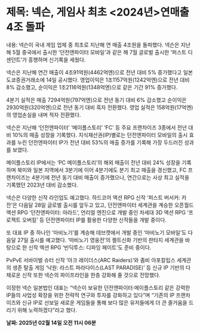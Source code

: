 # **제목: 넥슨, 게임사 최초 <2024년>연매출 4조 돌파**

  내용: 넥슨이 국내 게임 업체 중 최초로 지난해 연 매출 4조원을 돌파했다. 넥슨은 지난해 5월 중국에서 출시한 ‘던전앤파이터 모바일’과 같은 해 7월 글로벌 출시한 ‘퍼스트 디센던트’가 흥행하며 신기록을 세웠다.

넥슨은 지난해 연간 매출이 4조91억원(4462억엔)으로 전년 대비 5% 증가했다고 일본 도쿄증권거래소에 14일 공시했다. 영업이익은 1조1157억원(1242억엔)으로 전년 대비 8% 감소했고, 순이익은 1조2116억원(1348억엔)으로 같은 기간 91% 증가했다.

4분기 실적은 매출 7294억원(797억엔)으로 전년 동기 대비 6% 감소했고 순이익은 2930억원(320억엔)으로 전년 동기 대비 흑자 전환했다. 영업 실적은 158억원(17억엔)의 영업손실을 내며 적자 전환했다.

넥슨은 지난해 ‘던전앤파이터’ ‘메이플스토리’ ‘FC’ 등 주요 프랜차이즈 3종에서 전년 대비 10%의 매출 성장을 기록했다. 지식재산권(IP)별로는 던전앤파이터 모바일의 출시 효과를 누린 던전앤파이터 IP가 전년 대비 53%의 매출 증가를 기록해 가장 두드러진 성과를 보였다.

메이플스토리 IP에서는 ‘PC 메이플스토리’의 해외 매출이 전년 대비 24% 성장을 기록하며 북미와 일본 지역에서 3분기에 이어 4분기에도 분기 최고 매출을 경신했고, FC 프랜차이즈는 4분기에 전년 동기 대비 매출이 증가했으나, 연간으로는 사상 최고 실적을 기록했던 2023년 대비 감소했다.

넥슨은 다양한 신작 라인업도 예고했다. 하드코어 액션 RPG 신작 ‘퍼스트 버서커: 카잔’은 다음달 28일 글로벌 출시를 앞두고 있고, 던전앤파이터 세계관을 계승한 오픈월드 액션 RPG ‘던전앤파이터: 아라드’, 언리얼 엔진으로 개발 중인 차세대 3D 액션 RPG ‘프로젝트 오버킬’ 등 던전앤파이터 IP를 활용한 다양한 신작들을 개발 중이다.

또 대표 IP 중 하나인 ‘마비노기’를 계승해 데브캣에서 개발 중인 ‘마비노기 모바일’도 다음달 27일 출시를 예고했다. ‘마비노기 영웅전’의 켈트신화 기반의 판타지 세계관을 바탕으로 한 신작 액션 RPG ‘빈딕투스: 디파잉 페이트’도 준비 중이다.

PvPvE 서바이벌 슈터 신작 ‘아크 레이더스(ARC Raiders)’와 좀비 아포칼립스 세계관의 생존 탈출 게임 ‘낙원: 라스트 파라다이스(LAST PARADISE)’ 등 신규 IP 기반의 다채로운 신작 또한 넥슨의 파이프라인을 한층 강화해 줄 것으로 전망했다.

이정헌 넥슨 일본법인 대표는 “넥슨이 보유한 던전앤파이터·메이플스토리 같은 강력한 IP들의 사업성 확장을 위한 전략적 연구와 투자를 강화하고 있다”며 “기존의 IP 프랜차이즈와 신규 IP로 선보일 새로운 게임들을 통해 보다 많은 유저들에게 더 큰 즐거움을 드리기 위해 노력하겠다”라고 했다.

  **날짜: 2025년 02월 14일 오전 11시 06분**